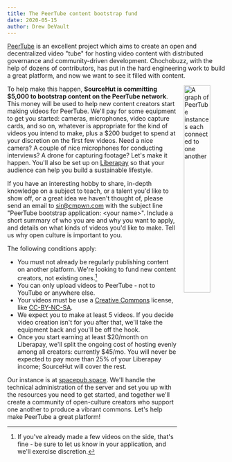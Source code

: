 ```yaml
---
title: The PeerTube content bootstrap fund
date: 2020-05-15
author: Drew DeVault
---
```


[PeerTube][peertube] is an excellent project which aims to create an open and
decentralized video "tube" for hosting video content with distributed governance
and community-driven development. Chochobuzz, with the help of dozens of
contributors, has put in the hard engineering work to build a great platform,
and now we want to see it filled with content.

[peertube]: https://joinpeertube.org/en/

<img class="inline-img"
  src="https://joinpeertube.org/img/peertube-federation-multiplicity.jpg"
  alt="A graph of PeerTube instances each connected to one another" />

<style>
  .inline-img {
    width: 35%;
    float: right;
    margin: 0 -5rem 1rem 1rem;
  }

  @media(max-width: 800px) {
    .inline-img {
      display: block;
      width: 50%;
      width: auto;
      float: none;
      margin: 0 auto;
    }
  }
</style>

To help make this happen, **SourceHut is committing $5,000 to bootstrap content
on the PeerTube network**. This money will be used to help new content creators
start making videos for PeerTube. We'll pay for some equipment to get you
started: cameras, microphones, video capture cards, and so on, whatever is
appropriate for the kind of videos you intend to make, plus a $200 budget to
spend at your discretion on the first few videos. Need a nice camera? A couple
of nice microphones for conducting interviews? A drone for capturing footage?
Let's make it happen. You'll also be set up on [Liberapay][lp] so that your
audience can help you build a sustainable lifestyle.

[lp]: https://liberapay.com/

If you have an interesting hobby to share, in-depth knowledge on a subject to
teach, or a talent you'd like to show off, or a great idea we haven't thought
of, please send an email to [sir@cmpwn.com](mailto:sir@cmpwn.com) with the
subject line "PeerTube bootstrap application: &lt;your name&gt;". Include a
short summary of who you are and why you want to apply, and details on what
kinds of videos you'd like to make. Tell us why open culture is important to
you.

The following conditions apply:

- You must not already be regularly publishing content on another platform.
  We're looking to fund new content creators, not existing ones.[^1]
- You can only upload videos to PeerTube - not to YouTube or anywhere else.
- Your videos must be use a [Creative Commons][cc] license, like
  [CC-BY-NC-SA][cc-by-nc-sa].
- We expect you to make at least 5 videos. If you decide video creation isn't
  for you after that, we'll take the equipment back and you'll be off the hook.
- Once you start earning at least $20/month on Liberapay, we'll split the
  ongoing cost of hosting evenly among all creators: currently $45/mo. You will
  never be expected to pay more than 25% of your Liberapay income; SourceHut
  will cover the rest.

[cc]: https://creativecommons.org/
[cc-by-nc-sa]: https://creativecommons.org/licenses/by-nc-sa/4.0/

[^1]: If you've already made a few videos on the side, that's fine - be sure to let us know in your application, and we'll exercise discretion.

Our instance is at [spacepub.space][spacepub]. We'll handle the technical
administration of the server and set you up with the resources you need to get
started, and together we'll create a community of open-culture creators who
support one another to produce a vibrant commons.  Let's help make PeerTube a
great platform!

[spacepub]: https://spacepub.space
